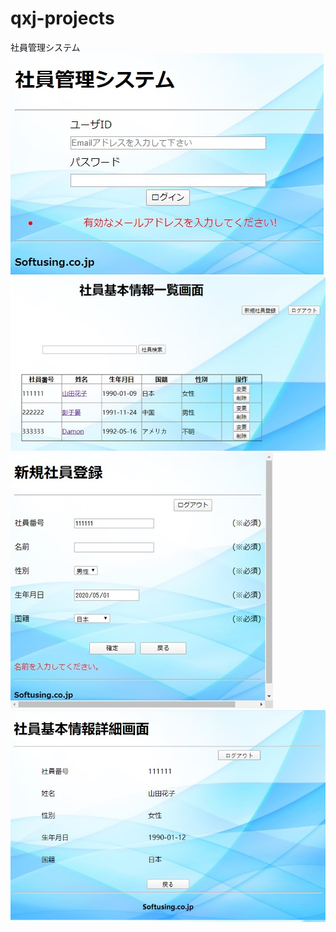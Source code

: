 # qxj-projects
社員管理システム
![Image text](https://github.com/qinxiangjie/qxj-projects/blob/master/1.jpg)
![Image text](https://github.com/qinxiangjie/qxj-projects/blob/master/2.jpg)
![Image text](https://github.com/qinxiangjie/qxj-projects/blob/master/3.jpg)
![Image text](https://github.com/qinxiangjie/qxj-projects/blob/master/4.jpg)
